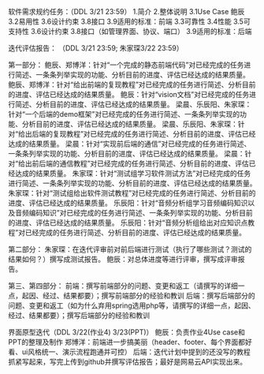 软件需求规约任务：（DDL 3/21 23:59）
1.简介 2.整体说明 3.1Use Case 鲍辰
3.2易用性 3.6设计约束 3.8接口 3.9适用的标准：前端
3.3可靠性 3.4性能 3.5可支持性 3.6设计约束 3.8接口（如管理界面、协议、端口） 3.9适用的标准：后端

迭代评估报告： （DDL 3/21 23:59; 朱家琛3/22 23:59）

第一部分：
鲍辰、郑博洋：针对“一个完成的静态前端代码”对已经完成的任务进行简述、一条条列举实现的功能、分析目前的进度、评估已经达成的结果质量。
鲍辰、郑博洋：针对“给出前端的复现教程”对已经完成的任务进行简述、分析目前的进度、评估已经达成的结果质量。
鲍辰：针对“vision文档”对已经完成的任务进行简述、分析目前的进度、评估已经达成的结果质量。
梁晨、乐辰阳、朱家琛：针对“一个后端的demo框架”对已经完成的任务进行简述、一条条列举实现的功能、分析目前的进度、评估已经达成的结果质量。
梁晨、乐辰阳、朱家琛：针对“给出后端的复现教程”对已经完成的任务进行简述、分析目前的进度、评估已经达成的结果质量。
梁晨：针对“实现前后端的通信”对已经完成的任务进行简述、一条条列举实现的功能、分析目前的进度、评估已经达成的结果质量。
梁晨：针对“给出前后端的通信教程”对已经完成的任务进行简述、分析目前的进度、评估已经达成的结果质量。
朱家琛：针对“测试组学习软件测试方法”对已经完成的任务进行简述、一条条列举实现的功能、分析目前的进度、评估已经达成的结果质量。
朱家琛：针对“测试组给出软件测试教程”对已经完成的任务进行简述、分析目前的进度、评估已经达成的结果质量。
乐辰阳：针对“音频分析组学习音频编码知识以及音频编码知识”对已经完成的任务进行简述、一条条列举实现的功能、分析目前的进度、评估已经达成的结果质量。
乐辰阳：针对“音频分析组给出对应知识点教程”对已经完成的任务进行简述、分析目前的进度、评估已经达成的结果质量。

第二部分：
朱家琛：在迭代评审前对前后端进行测试（执行了哪些测试？测试的结果如何？）撰写成测试报告。
鲍辰：对总体进度等进行评审，撰写成评审报告。

第三、第四部分：
前端：撰写前端部分的问题、变更和返工（请撰写的详细一点，起因、经过、结果都要）；撰写前端部分的经验和教训
后端：撰写后端部分的问题、变更和返工（如为什么弃用spring选用php等，请撰写的详细一点，起因、经过、结果都要）；撰写后端部分的经验和教训


界面原型迭代（DDL 3/22(作业4) 3/23(PPT)）
鲍辰：负责作业4Use case和PPT的整理及制作
郑博洋：前端进一步搞美丽（header、footer、每个界面都好看、ui风格统一、演示流程跑通并可控）
后端：迭代计划中提到的还没写的教程抓紧写起来，写完上传到github并撰写评估报告；最好是网易云API实现出来。

